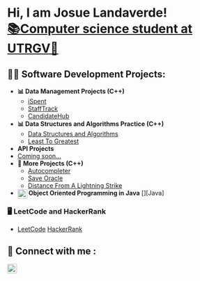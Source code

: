 <h1>Hi, I am Josue Landaverde!<br/><a href="https://github.com/jlndvr">📚Computer science student at UTRGV🤠</a></h1>

<h2> 👨‍💻 Software Development Projects:</h2>

- <b>📊 Data Management Projects (C++)</b>
  - [iSpent](https://github.com/jlndvr/ispent)
  - [StaffTrack](https://github.com/jlndvr/Candidate-Dequeue-Manager)
  - [CandidateHub](https://github.com/jlndvr/Candidate-Linked-List-Manager)
- <b>📊 Data Structures and Algorithms Practice (C++)</b>
  - [Data Structures and Algorithms](https://github.com/jlndvr/Data-Structures-and-Algorithms-Practice-)
  - [Least To Greatest](https://github.com/jlndvr/Least-to-Greatest)
- <b>API Projects</b>
- [Coming soon...]()
- <b>🔨 More Projects (C++)</b>
  - [Autocompleter](https://github.com/jlndvr/Autocompleter-BST)
  - [Save Oracle](https://github.com/jlndvr/Save-Oracle)
  - [Distance From A Lightning Strike](https://github.com/jlndvr/Distance-of-a-Lightning-Strike)
- <b>Object Oriented Programming in Java</b>
[<img align="left" alt="JosueLandaverde | Java" width="22px" src="https://upload.wikimedia.org/wikipedia/en/thumb/3/30/Java_programming_language_logo.svg/300px-Java_programming_language_logo.svg.png" />][Java]
<h3>🖥️ LeetCode and HackerRank </h3>

  - [LeetCode](https://github.com/jlndvr/LeetCode) [HackerRank](https://github.com/jlndvr/HackerRank)
    
<h2> 🤳 Connect with me :</h2>

[<img align="left" alt="JosueLandaverde | LinkedIn" width="22px" src="https://upload.wikimedia.org/wikipedia/commons/c/ca/LinkedIn_logo_initials.png" />][linkedin]

[linkedin]: https://www.linkedin.com/in/jlndvr

<!---
jlndvr/jlndvr is a ✨ special ✨ repository because its `README.md` (this file) appears on your GitHub profile.
You can click the Preview link to take a look at your changes.
--->
